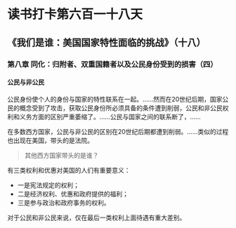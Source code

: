 # 读书打卡第六百一十八天
## 《我们是谁：美国国家特性面临的挑战》（十八）
### 第八章 同化：归附者、双重国籍者以及公民身份受到的损害（四）
#### 公民与非公民

公民身份使个人的身份与国家的特性联系在一起。……然而在20世纪后期，国家公民的概念受到了攻击，获取公民身份所必须具备的条件遭到削弱，公民和非公民权利和义务方面的区别严重萎缩了。……公民与国家之间的联系断了，……

在多数西方国家，公民与非公民的区别在20世纪后期都遭到削弱。……类似的过程也出现在美国，带头的是法院。
> 其他西方国家带头的是谁？

有三类权利和优惠对美国的人们有重要意义：
* 一是宪法规定的权利；
* 二是经济权利、优惠和政府提供的福利；
* 三是参与政治和政府事务的权利。

对于公民和非公民来说，仅在最后一类权利上面待遇有重大差别。

